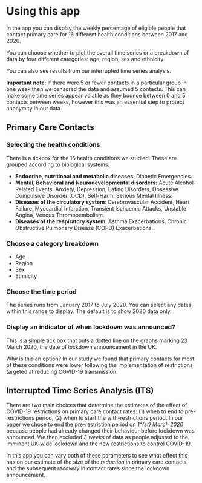 # Using this app
In the app you can display the weekly percentage of eligible people that contact primary care for 16 different health conditions between 2017 and 2020. 

You can choose whether to plot the overall time series or a breakdown of data by four different categories: age, region, sex and ethnicity. 

You can also see results from our interrupted time series analysis. 

**Important note**: if there were 5 or fewer contacts in a particular group in one week then we censored the data and assumed 5 contacts. This can make some time series appear volatile as they bounce between 0 and 5 contacts between weeks, however this was an essential step to protect anonymity in our data. 

## Primary Care Contacts
### Selecting the health conditions 
There is a tickbox for the 16 health conditions we studied. These are grouped according to biological systems: 

- **Endocrine, nutritional and metabolic diseases**: Diabetic Emergencies.
- **Mental, Behavioral and Neurodevelopmental disorders**: Acute Alcohol-Related Events, Anxiety, Depression, Eating Disorders, Obsessive Compulsive Disorder (OCD), Self-Harm, Serious Mental Illness.
- **Diseases of the circulatory system**: Cerebrovascular Accident, Heart Failure, Myocardial Infarction, Transient Ischaemic Attacks, Unstable Angina, Venous Thromboembolism.
- **Diseases of the respiratory system**: Asthma Exacerbations, Chronic Obstructive Pulmonary Disease (COPD) Exacerbations.

### Choose a category breakdown 
- Age 
- Region 
- Sex 
- Ethnicity 

### Choose the time period
The series runs from January 2017 to July 2020. You can select any dates within this range to display. The default is to show 2020 data only. 

### Display an indicator of when lockdown was announced? 
This is a simple tick box that puts a dotted line on the graphs marking 23 March 2020, the date of lockdown announcement in the UK. 

Why is this an option? In our study we found that primary contacts for most of these conditions were lower following the implementation of restrictions targeted at reducing COVID-19 transmission.

## Interrupted Time Series Analysis (ITS)
There are two main choices that determine the estimates of the effect of COVID-19 restrictions on primary care contact rates: (1) when to end to pre-restrictions period, (2) when to start the with-restrictions period. In our paper we chose to end the pre-restriction period on *1^{st} March 2020* because people had already changed their behaviour before lockdown was announced. We then excluded *3 weeks* of data as people adjusted to the imminent UK-wide lockdown and the new restrictions to control COVID-19. 

In this app you can vary both of these parameters to see what effect this has on our estimate of the size of the _reduction_ in primary care contacts and the subsequent _recovery_ in contact rates since the lockdown announcement. 
